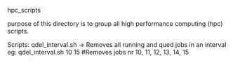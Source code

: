 hpc_scripts

purpose of this directory is to group all high performance computing (hpc) scripts.

Scripts:
qdel_interval.sh        -> Removes all running and qued jobs in an interval
                        eg: qdel_interval.sh 10  15            #Removes jobs nr 10, 11, 12, 13, 14, 15
